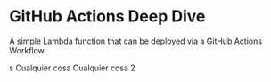 # GitHub Actions Deep Dive

A simple Lambda function that can be deployed via a GitHub Actions Workflow. 

s
Cualquier cosa
Cualquier cosa 2
